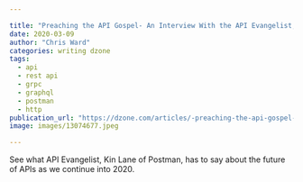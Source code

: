 ```yaml
---

title: "Preaching the API Gospel- An Interview With the API Evangelist, Kin Lane of..."
date: 2020-03-09
author: "Chris Ward"
categories: writing dzone
tags: 
  - api
  - rest api
  - grpc
  - graphql
  - postman
  - http
publication_url: "https://dzone.com/articles/-preaching-the-api-gospel-an-interview-with-the-ap"
image: images/13074677.jpeg

---
```

See what API Evangelist, Kin Lane of Postman, has to say about the future of APIs as we continue into 2020.

